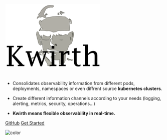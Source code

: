 ![logo](./_media/kwirth-logo-30.png)

#
- Consolidates observability information from different pods, deployments, namespaces or even diffrent source **kubernetes clusters**. 
<p></p>

- Create different information channels according to your needs (logging, alerting, metrics, security, operations...)
<p></p>

- **Kwirth means flexible observability in real-time.**

[GitHub](https://github.com/jfvilas/kwirth/)
[Get Started](/0.4.20/index)

![color](#ffffff)
